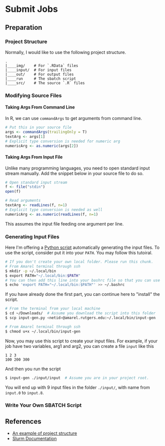 # Submit Jobs

## Preparation
### Project Structure
Normally, I would like to use the following project structure.

```
.
|____img/    # For `.RData` files
|____input/  # For input files
|____out/    # For output files
|____run     # The sbatch script
|____src/    # The source `.R` files
```

### Modifying Source Files
#### Taking Args From Command Line

In R, we can use `commandArgs` to get arguments from command line.

```R
# Put this in your source file
args <- commandArgs(trailingOnly = T)
textArg <- args[1]
# Explicit type conversion is needed for numeric arg
numericArg <- as.numeric(args[2])
```

#### Taking Args From Input File

Unlike many programming languages, you need to open standard input stream manually. Add the snippet below in your source file to do so.

```R
# Open standard input stream
f <- file("stdin")
open(f)

# Read arguments
textArg <- readLines(f, n=1)
# Explicit type conversion is needed as well
numericArg <- as.numeric(readLines(f, n=1)
```

This assumes the input file feeding one argument per line.

### Generating Input Files

Here I'm offering a [Python script](../src/input-gen.py) automatically generating the input files. To use the script, consider put it into your `PATH`. You may follow this tutoiral.

```bash
# If you don't create your own local folder. Please run this chunk.
# From Amarel terminal through ssh
$ mkdir -p ~/.local/bin
$ export PATH="~/.local/bin:$PATH"
# You can then add this line into your bashrc file so that you can use it next time you login
$ echo 'export PATH="~/.local/bin:$PATH"' >> ~/.bashrc
```

If you have already done the first part, you can continue here to "install" the script.

```bash
# From the terminal from your local machine
$ cd ~/Downloads/  # Assume you download the script into this folder
$ scp input-gen.py <netid>@amarel.rutgers.edu:~/.local/bin/input-gen

# From Amarel terminal through ssh
$ chmod u+x ~/.local/bin/input-gen
```

Now, you may use this script to create your input files. For example, if your job have two variables, arg1 and arg2, you can create a file `input` like this

```
1 2 3
100 200 300
```

And then you run the script

```bash
$ input-gen ./input/input  # Assume you are in your project root.
```

You will end up with 9 input files in the folder `./input/`, with name from `input.0` to `input.8`.

### Write Your Own SBATCH Script



## References

* [An example of project structure](../examples/r-project-example)
* [Slurm Documentation](https://slurm.schedmd.com/documentation.html)
